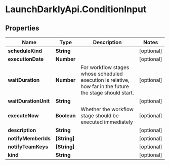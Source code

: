 # LaunchDarklyApi.ConditionInput

## Properties

Name | Type | Description | Notes
------------ | ------------- | ------------- | -------------
**scheduleKind** | **String** |  | [optional] 
**executionDate** | **Number** |  | [optional] 
**waitDuration** | **Number** | For workflow stages whose scheduled execution is relative, how far in the future the stage should start. | [optional] 
**waitDurationUnit** | **String** |  | [optional] 
**executeNow** | **Boolean** | Whether the workflow stage should be executed immediately | [optional] 
**description** | **String** |  | [optional] 
**notifyMemberIds** | **[String]** |  | [optional] 
**notifyTeamKeys** | **[String]** |  | [optional] 
**kind** | **String** |  | [optional] 


